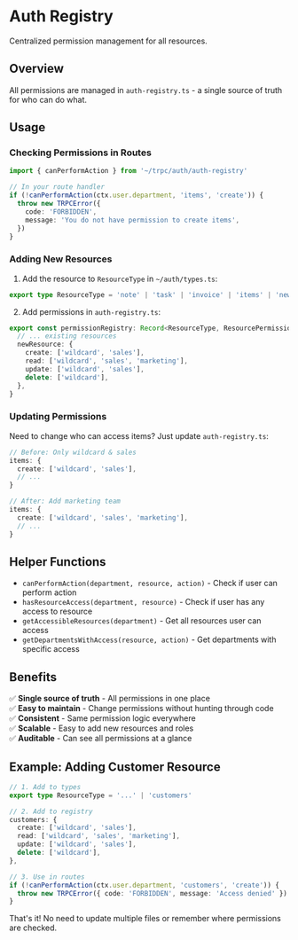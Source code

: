 # Auth Registry

Centralized permission management for all resources.

## Overview

All permissions are managed in `auth-registry.ts` - a single source of truth for who can do what.

## Usage

### Checking Permissions in Routes

```typescript
import { canPerformAction } from '~/trpc/auth/auth-registry'

// In your route handler
if (!canPerformAction(ctx.user.department, 'items', 'create')) {
  throw new TRPCError({
    code: 'FORBIDDEN',
    message: 'You do not have permission to create items',
  })
}
```

### Adding New Resources

1. Add the resource to `ResourceType` in `~/auth/types.ts`:
```typescript
export type ResourceType = 'note' | 'task' | 'invoice' | 'items' | 'newResource'
```

2. Add permissions in `auth-registry.ts`:
```typescript
export const permissionRegistry: Record<ResourceType, ResourcePermissions> = {
  // ... existing resources
  newResource: {
    create: ['wildcard', 'sales'],
    read: ['wildcard', 'sales', 'marketing'],
    update: ['wildcard', 'sales'],
    delete: ['wildcard'],
  },
}
```

### Updating Permissions

Need to change who can access items? Just update `auth-registry.ts`:

```typescript
// Before: Only wildcard & sales
items: {
  create: ['wildcard', 'sales'],
  // ...
}

// After: Add marketing team
items: {
  create: ['wildcard', 'sales', 'marketing'],
  // ...
}
```

## Helper Functions

- `canPerformAction(department, resource, action)` - Check if user can perform action
- `hasResourceAccess(department, resource)` - Check if user has any access to resource
- `getAccessibleResources(department)` - Get all resources user can access
- `getDepartmentsWithAccess(resource, action)` - Get departments with specific access

## Benefits

✅ **Single source of truth** - All permissions in one place  
✅ **Easy to maintain** - Change permissions without hunting through code  
✅ **Consistent** - Same permission logic everywhere  
✅ **Scalable** - Easy to add new resources and roles  
✅ **Auditable** - Can see all permissions at a glance  

## Example: Adding Customer Resource

```typescript
// 1. Add to types
export type ResourceType = '...' | 'customers'

// 2. Add to registry
customers: {
  create: ['wildcard', 'sales'],
  read: ['wildcard', 'sales', 'marketing'],
  update: ['wildcard', 'sales'],
  delete: ['wildcard'],
},

// 3. Use in routes
if (!canPerformAction(ctx.user.department, 'customers', 'create')) {
  throw new TRPCError({ code: 'FORBIDDEN', message: 'Access denied' })
}
```

That's it! No need to update multiple files or remember where permissions are checked.